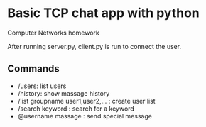 # Basic TCP chat app with python
Computer Networks homework

After running server.py, client.py is run to connect the user.
## Commands
- /users: list users 
- /history: show massage history
- /list groupname user1,user2,... : create user list 
- /search keyword : search for a keyword
- @username massage : send special message 


